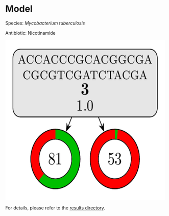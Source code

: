 
# Model

Species: *Mycobacterium tuberculosis*

Antibiotic: Nicotinamide

<img src="./model.png" width=500 height=500 />

For details, please refer to the [results directory](../../../../../results/cart_b/mycobacterium%20tuberculosis/nicotinamide/repeat_0/).

